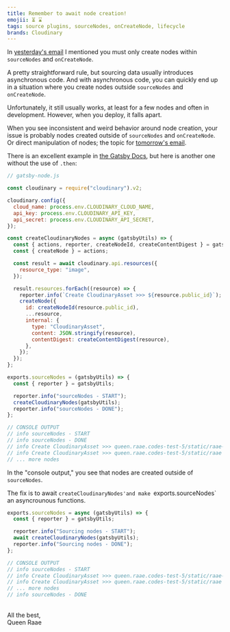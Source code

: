 ```yaml
---
title: Remember to await node creation!
emojii: ⏳ ⌛️
tags: source plugins, sourceNodes, onCreateNode, lifecycle
brands: Cloudinary
---
```


In [yesterday's email](/posts/2022-05-24-node-creation/) I mentioned you must only create nodes within `sourceNodes` and `onCreateNode`.

A pretty straightforward rule, but sourcing data usually introduces asynchronous code. And with asynchronous code, you can quickly end up in a situation where you create nodes outside `sourceNodes` and `onCreateNode`.

Unfortunately, it still usually works, at least for a few nodes and often in development. However, when you deploy, it falls apart.

When you see inconsistent and weird behavior around node creation, your issue is probably nodes created outside of `sourceNodes` and `onCreateNode`. Or direct manipulation of nodes; the topic for [tomorrow's email](/posts/2022-05-26-direct-mutation/).

There is an excellent example in [the Gatsby Docs](https://www.gatsbyjs.com/docs/debugging-async-lifecycles/), but here is another one without the use of `.then`:

```js
// gatsby-node.js

const cloudinary = require("cloudinary").v2;

cloudinary.config({
  cloud_name: process.env.CLOUDINARY_CLOUD_NAME,
  api_key: process.env.CLOUDINARY_API_KEY,
  api_secret: process.env.CLOUDINARY_API_SECRET,
});

const createCloudinaryNodes = async (gatsbyUtils) => {
  const { actions, reporter, createNodeId, createContentDigest } = gatsbyUtils;
  const { createNode } = actions;

  const result = await cloudinary.api.resources({
    resource_type: "image",
  });

  result.resources.forEach((resource) => {
    reporter.info(`Create CloudinaryAsset >>> ${resource.public_id}`);
    createNode({
      id: createNodeId(resource.public_id),
      ...resource,
      internal: {
        type: "CloudinaryAsset",
        content: JSON.stringify(resource),
        contentDigest: createContentDigest(resource),
      },
    });
  });
};

exports.sourceNodes = (gatsbyUtils) => {
  const { reporter } = gatsbyUtils;

  reporter.info("sourceNodes - START");
  createCloudinaryNodes(gatsbyUtils);
  reporter.info("sourceNodes - DONE");
};

// CONSOLE OUTPUT
// info sourceNodes - START
// info sourceNodes - DONE
// info Create CloudinaryAsset >>> queen.raae.codes-test-5/static/raae-avatar
// info Create CloudinaryAsset >>> queen.raae.codes-test-5/static/raae
// ... more nodes
```

In the "console output," you see that nodes are created outside of `sourceNodes`.

The fix is to await `createCloudinaryNodes'and make `exports.sourceNodes` an asyncrounous functions.

```js
exports.sourceNodes = async (gatsbyUtils) => {
  const { reporter } = gatsbyUtils;

  reporter.info("Sourcing nodes - START");
  await createCloudinaryNodes(gatsbyUtils);
  reporter.info("Sourcing nodes - DONE");
};

// CONSOLE OUTPUT
// info sourceNodes - START
// info Create CloudinaryAsset >>> queen.raae.codes-test-5/static/raae-avatar
// info Create CloudinaryAsset >>> queen.raae.codes-test-5/static/raae
// ... more nodes
// info sourceNodes - DONE
```

&nbsp;  
All the best,  
Queen Raae
